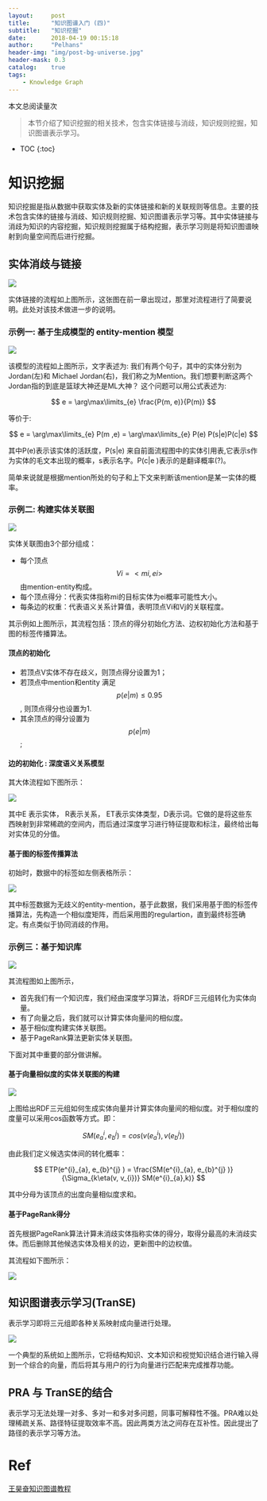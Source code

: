 ```yaml
---
layout:     post
title:      "知识图谱入门 (四)" 
subtitle:   "知识挖掘"
date:       2018-04-19 00:15:18
author:     "Pelhans"
header-img: "img/post-bg-universe.jpg"
header-mask: 0.3 
catalog:    true
tags:
    - Knowledge Graph
---
```



<span id="busuanzi_container_page_pv">
  本文总阅读量<span id="busuanzi_value_page_pv"></span>次
</span>

> 本节介绍了知识挖掘的相关技术，包含实体链接与消歧，知识规则挖掘，知识图谱表示学习。

* TOC
{:toc}

#  知识挖掘

知识挖掘是指从数据中获取实体及新的实体链接和新的关联规则等信息。主要的技术包含实体的链接与消歧、知识规则挖掘、知识图谱表示学习等。其中实体链接与消歧为知识的内容挖掘，知识规则挖掘属于结构挖掘，表示学习则是将知识图谱映射到向量空间而后进行挖掘。

## 实体消歧与链接

![](/img/in-post/xiaoxiangkg_note3/xiaoxiangkg_note3_5.png)

实体链接的流程如上图所示，这张图在前一章出现过，那里对流程进行了简要说明。此处对该技术做进一步的说明。

### 示例一: 基于生成模型的 entity-mention 模型

![](/img/in-post/xiaoxiangkg_note4/xiaoxiangkg_note4_1.png)

该模型的流程如上图所示，文字表述为: 我们有两个句子，其中的实体分别为 Jordan(左)和 Michael Jordan(右)，我们称之为Mention。我们想要判断这两个Jordan指的到底是篮球大神还是ML大神？ 这个问题可以用公式表述为:

$$ e = \arg\max\limits_{e} \frac{P(m, e)}{P(m)} $$

等价于:

$$ e = \arg\max\limits_{e} P(m ,e) = \arg\max\limits_{e} P(e) P(s|e)P(c|e) $$

其中P(e)表示该实体的活跃度，P(s|e) 来自前面流程图中的实体引用表,它表示s作为实体的毛文本出现的概率，s表示名字。P(c|e )表示的是翻译概率(?)。

简单来说就是根据mention所处的句子和上下文来判断该mention是某一实体的概率。

### 示例二: 构建实体关联图

![](/img/in-post/xiaoxiangkg_note4/xiaoxiangkg_note4_2.png)

实体关联图由3个部分组成：
* 每个顶点 $$Vi = <mi, ei> $$ 由mention-entity构成。    
* 每个顶点得分：代表实体指称mi的目标实体为ei概率可能性大小。    
* 每条边的权重：代表语义关系计算值，表明顶点Vi和Vj的关联程度。

其示例如上图所示，其流程包括：顶点的得分初始化方法、边权初始化方法和基于图的标签传播算法。

#### 顶点的初始化

* 若顶点V实体不存在歧义，则顶点得分设置为1；    
* 若顶点中mention和entity 满足
$$p(e|m)\le 0.95$$, 则顶点得分也设置为1.    
* 其余顶点的得分设置为 
$$p(e|m)$$;

#### 边的初始化 : 深度语义关系模型

其大体流程如下图所示：

![](/img/in-post/xiaoxiangkg_note4/xiaoxiangkg_note4_3.png)

其中E 表示实体， R表示关系， ET表示实体类型，D表示词。它做的是将这些东西映射到非常稀疏的空间内，而后通过深度学习进行特征提取和标注，最终给出每对实体见的分值。

#### 基于图的标签传播算法

初始时，数据中的标签如左侧表格所示：

![](/img/in-post/xiaoxiangkg_note4/xiaoxiangkg_note4_4.png)

其中标签数据为无歧义的entity-mention，基于此数据，我们采用基于图的标签传播算法，先构造一个相似度矩阵，而后采用图的regulartion，直到最终标签确定。有点类似于协同消歧的作用。

### 示例三：基于知识库

![](/img/in-post/xiaoxiangkg_note4/xiaoxiangkg_note4_5.png)

其流程图如上图所示，    
* 首先我们有一个知识库，我们经由深度学习算法，将RDF三元组转化为实体向量。    
* 有了向量之后，我们就可以计算实体向量间的相似度。    
* 基于相似度构建实体关联图。    
* 基于PageRank算法更新实体关联图。

下面对其中重要的部分做讲解。

#### 基于向量相似度的实体关联图的构建

![](/img/in-post/xiaoxiangkg_note4/xiaoxiangkg_note4_6.png)

上图给出RDF三元组如何生成实体向量并计算实体向量间的相似度。对于相似度的度量可以采用cos函数等方式。即：

$$ SM(e^{i}_{a}, e_{b}^{j} ) = cos (v(e^{i}_{a}), v(e_{b}^{j})) $$

由此我们定义候选实体间的转化概率：

$$ ETP(e^{i}_{a}, e_{b}^{j} ) = \frac{SM(e^{i}_{a}, e_{b}^{j} )}{\Sigma_{k\eta(v, v_{i})} SM(e^{i}_{a},k)} $$

其中分母为该顶点的出度向量相似度求和。

#### 基于PageRank得分

首先根据PageRank算法计算未消歧实体指称实体的得分，取得分最高的未消歧实体。而后删除其他候选实体及相关的边，更新图中的边权值。

其流程如下图所示：

![](/img/in-post/xiaoxiangkg_note4/xiaoxiangkg_note4_7.png)


## 知识图谱表示学习(TranSE)

表示学习即将三元组即各种关系映射成向量进行处理。

![](/img/in-post/xiaoxiangkg_note4/xiaoxiangkg_note4_8.png)

一个典型的系统如上图所示，它将结构知识、文本知识和视觉知识结合进行输入得到一个综合的向量，而后将其与用户的行为向量进行匹配来完成推荐功能。

## PRA 与 TranSE的结合

表示学习无法处理一对多、多对一和多对多问题，同事可解释性不强。PRA难以处理稀疏关系、路径特征提取效率不高。因此两类方法之间存在互补性。因此提出了路径的表示学习等方法。

# Ref
 
[王昊奋知识图谱教程](http://www.chinahadoop.cn/course/1048)
